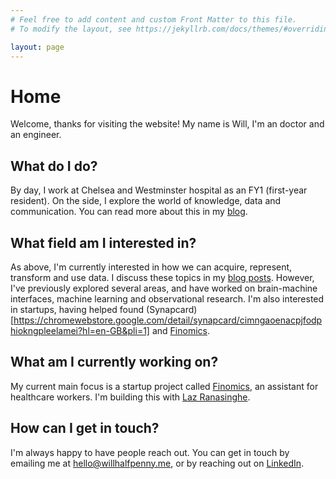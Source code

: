 ```yaml
---
# Feel free to add content and custom Front Matter to this file.
# To modify the layout, see https://jekyllrb.com/docs/themes/#overriding-theme-defaults

layout: page
---
```


# Home

Welcome, thanks for visiting the website! My name is Will, I'm an doctor and an engineer.

## What do I do?

By day, I work at Chelsea and Westminster hospital as an FY1 (first-year resident). On the side, I explore the world of knowledge, data and communication. You can read more about this in my [blog](/blog).

## What field am I interested in?

As above, I'm currently interested in how we can acquire, represent, transform and use data. I discuss these topics in my [blog posts](/blog). However, I've previously explored several areas, and have worked on brain-machine interfaces, machine learning and observational research. I'm also interested in startups, having helped found (Synapcard)[https://chromewebstore.google.com/detail/synapcard/cimngaoenacpjfodphiokngpleelamei?hl=en-GB&pli=1] and [Finomics](https://finomics.app).

## What am I currently working on?

My current main focus is a startup project called [Finomics](https://finomics.app), an assistant for healthcare workers. I'm building this with [Laz Ranasinghe](https://www.linkedin.com/in/lasith-ranasinghe/).

## How can I get in touch?

I'm always happy to have people reach out. You can get in touch by emailing me at [hello@willhalfpenny.me](mailto:hello@willhalfpenny.me), or by reaching out on [LinkedIn](https://www.linkedin.com/in/willhalfpenny/).